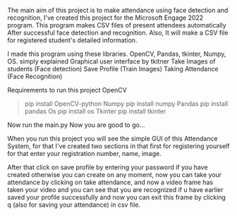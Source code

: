 The main aim of this project is to make attendance using face detection and recognition, I've created this project  for the Microsoft Engage 2022 program. This program makes CSV files of present attendees automatically After successful face detection and recognition. Also, It will make a CSV file for registered student's detailed information.

I made this program using these libraries. OpenCV, Pandas, tkinter, Numpy, OS.
simply explained
Graphical user interface by tkitner
Take Images of students (Face detection)
Save Profile (Train Images)
Taking Attendance (Face Recognition)

Requirements to run this project
OpenCV
>pip install OpenCV-python
Numpy
>pip install numpy
Pandas
>pip install pandas
Os
>pip install os
Tkinter
>pip install tkinter

Now run the main.py
Now you are good to go...

When you run this project you will see the simple GUI of this Attendance System, for that I've created two sections in that first for registering yourself for that enter your registration number, name, image.

After that click on save profile by entering your password if you have created otherwise you can create on any moment, now you can take your attendance by clicking on take attendance, and now a video frame has taken your video and you can see that you are recognized if u have earlier saved your profile successfully and now you can exit this frame by clicking q (also for saving your attendance) in csv file.
